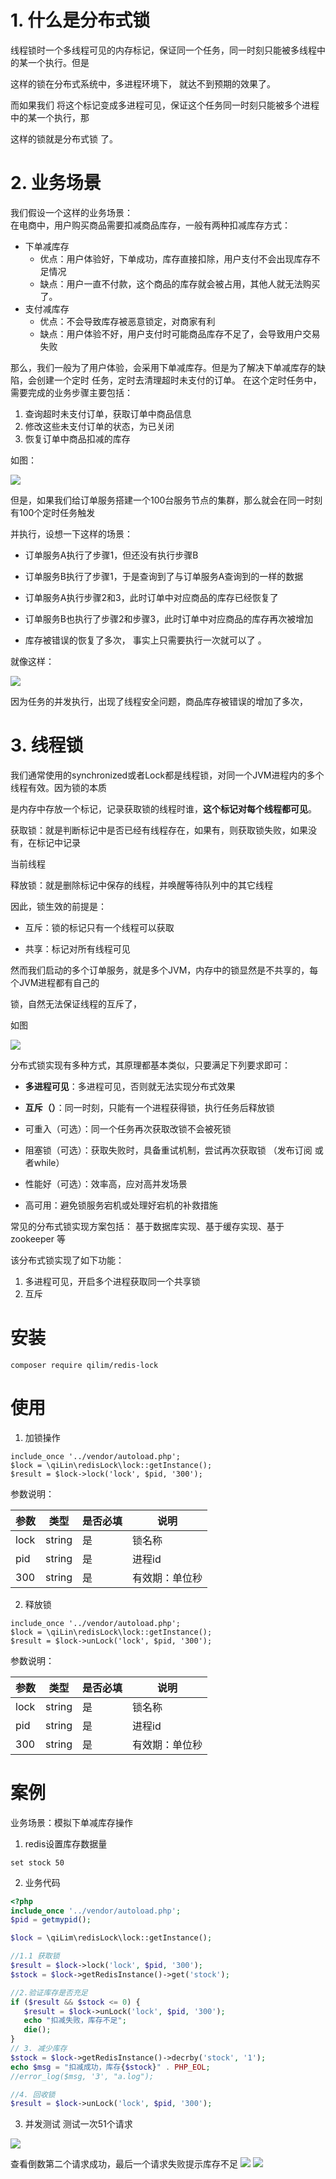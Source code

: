 # 1. 什么是分布式锁
线程锁时一个多线程可见的内存标记，保证同一个任务，同一时刻只能被多线程中的某一个执行。但是

这样的锁在分布式系统中，多进程环境下， 就达不到预期的效果了。

而如果我们 将这个标记变成多进程可见，保证这个任务同一时刻只能被多个进程中的某一个执行，那

这样的锁就是分布式锁 了。

# 2. 业务场景
我们假设一个这样的业务场景：  
在电商中，用户购买商品需要扣减商品库存，一般有两种扣减库存方式：  
- 下单减库存  
    - 优点：用户体验好，下单成功，库存直接扣除，用户支付不会出现库存不足情况  
    - 缺点：用户一直不付款，这个商品的库存就会被占用，其他人就无法购买了。  
- 支付减库存
    - 优点：不会导致库存被恶意锁定，对商家有利
    - 缺点：用户体验不好，用户支付时可能商品库存不足了，会导致用户交易失败



那么，我们一般为了用户体验，会采用下单减库存。但是为了解决下单减库存的缺陷，会创建一个定时
任务，定时去清理超时未支付的订单。
在这个定时任务中，需要完成的业务步骤主要包括：

1. 查询超时未支付订单，获取订单中商品信息
2. 修改这些未支付订单的状态，为已关闭
3. 恢复订单中商品扣减的库存

如图：

![](./doc\images\1.png)

但是，如果我们给订单服务搭建一个100台服务节点的集群，那么就会在同一时刻有100个定时任务触发

并执行，设想一下这样的场景：

- 订单服务A执行了步骤1，但还没有执行步骤B

- 订单服务B执行了步骤1，于是查询到了与订单服务A查询到的一样的数据

- 订单服务A执行步骤2和3，此时订单中对应商品的库存已经恢复了

- 订单服务B也执行了步骤2和步骤3，此时订单中对应商品的库存再次被增加

- 库存被错误的恢复了多次， 事实上只需要执行一次就可以了 。

就像这样：

![](./doc\images\2.png)

因为任务的并发执行，出现了线程安全问题，商品库存被错误的增加了多次，

# **3. 线程锁**

我们通常使用的synchronized或者Lock都是线程锁，对同一个JVM进程内的多个线程有效。因为锁的本质

是内存中存放一个标记，记录获取锁的线程时谁，**这个标记对每个线程都可见**。

获取锁：就是判断标记中是否已经有线程存在，如果有，则获取锁失败，如果没有，在标记中记录

当前线程

释放锁：就是删除标记中保存的线程，并唤醒等待队列中的其它线程

因此，锁生效的前提是：

- 互斥：锁的标记只有一个线程可以获取

- 共享：标记对所有线程可见

然而我们启动的多个订单服务，就是多个JVM，内存中的锁显然是不共享的，每个JVM进程都有自己的

锁，自然无法保证线程的互斥了，

如图

![](./doc\images\3.png)

分布式锁实现有多种方式，其原理都基本类似，只要满足下列要求即可：

- **多进程可见**：多进程可见，否则就无法实现分布式效果

- **互斥（）**：同一时刻，只能有一个进程获得锁，执行任务后释放锁

- 可重入（可选）：同一个任务再次获取改锁不会被死锁

- 阻塞锁（可选）：获取失败时，具备重试机制，尝试再次获取锁 （发布订阅 或者while）

- 性能好（可选）：效率高，应对高并发场景

- 高可用：避免锁服务宕机或处理好宕机的补救措施

常见的分布式锁实现方案包括： 基于数据库实现、基于缓存实现、基于zookeeper 等 

该分布式锁实现了如下功能：
1. 多进程可见，开启多个进程获取同一个共享锁
2. 互斥
# 安装
```
composer require qilim/redis-lock
```

# 使用
1. 加锁操作
```
include_once '../vendor/autoload.php';
$lock = \qiLin\redisLock\lock::getInstance();
$result = $lock->lock('lock', $pid, '300');
```
参数说明：

|参数 |类型 |是否必填 |说明|
|----|----|----|-----|
|lock|string|是|锁名称|
|pid|string|是|进程id|
|300|string|是|有效期：单位秒|




2. 释放锁
```
include_once '../vendor/autoload.php';
$lock = \qiLin\redisLock\lock::getInstance();
$result = $lock->unLock('lock', $pid, '300');
```
参数说明：

|参数 |类型 |是否必填 |说明|
|----|----|----|-----|
|lock|string|是|锁名称|
|pid|string|是|进程id|
|300|string|是|有效期：单位秒|
# 案例
 业务场景：模拟下单减库存操作
 
 1. redis设置库存数据量
 ```
 set stock 50
```
 2. 业务代码
 ```PHP
<?php
include_once '../vendor/autoload.php';
$pid = getmypid();

$lock = \qiLim\redisLock\lock::getInstance();

//1.1 获取锁
$result = $lock->lock('lock', $pid, '300');
$stock = $lock->getRedisInstance()->get('stock');

//2.验证库存是否充足
if ($result && $stock <= 0) {
    $result = $lock->unLock('lock', $pid, '300');
    echo "扣减失败，库存不足";
    die();
}
// 3. 减少库存
$stock = $lock->getRedisInstance()->decrby('stock', '1');
echo $msg = "扣减成功，库存{$stock}" . PHP_EOL;
//error_log($msg, '3', "a.log");

//4. 回收锁
$result = $lock->unLock('lock', $pid, '300');
```
3. 并发测试
测试一次51个请求

![](./doc\images\5.png)
 
查看倒数第二个请求成功，最后一个请求失败提示库存不足
![](./doc\images\6.png)
![](./doc\images\7.png)


